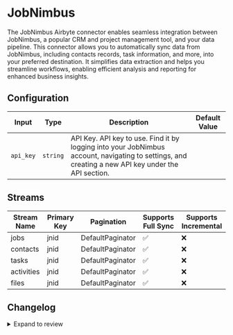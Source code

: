 # JobNimbus
The JobNimbus Airbyte connector enables seamless integration between JobNimbus, a popular CRM and project management tool, and your data pipeline. This connector allows you to automatically sync data from JobNimbus, including contacts records, task information, and more, into your preferred destination. It simplifies data extraction and helps you streamline workflows, enabling efficient analysis and reporting for enhanced business insights.

## Configuration

| Input | Type | Description | Default Value |
|-------|------|-------------|---------------|
| `api_key` | `string` | API Key. API key to use. Find it by logging into your JobNimbus account, navigating to settings, and creating a new API key under the API section. |  |

## Streams
| Stream Name | Primary Key | Pagination | Supports Full Sync | Supports Incremental |
|-------------|-------------|------------|---------------------|----------------------|
| jobs | jnid | DefaultPaginator | ✅ |  ❌  |
| contacts | jnid | DefaultPaginator | ✅ |  ❌  |
| tasks | jnid | DefaultPaginator | ✅ |  ❌  |
| activities | jnid | DefaultPaginator | ✅ |  ❌  |
| files | jnid | DefaultPaginator | ✅ |  ❌  |

## Changelog

<details>
  <summary>Expand to review</summary>

| Version          | Date              | Pull Request | Subject        |
|------------------|-------------------|--------------|----------------|
| 0.0.19 | 2025-04-12 | [57718](https://github.com/airbytehq/airbyte/pull/57718) | Update dependencies |
| 0.0.18 | 2025-04-05 | [57067](https://github.com/airbytehq/airbyte/pull/57067) | Update dependencies |
| 0.0.17 | 2025-03-29 | [56715](https://github.com/airbytehq/airbyte/pull/56715) | Update dependencies |
| 0.0.16 | 2025-03-22 | [56010](https://github.com/airbytehq/airbyte/pull/56010) | Update dependencies |
| 0.0.15 | 2025-03-08 | [55453](https://github.com/airbytehq/airbyte/pull/55453) | Update dependencies |
| 0.0.14 | 2025-03-01 | [54819](https://github.com/airbytehq/airbyte/pull/54819) | Update dependencies |
| 0.0.13 | 2025-02-22 | [54302](https://github.com/airbytehq/airbyte/pull/54302) | Update dependencies |
| 0.0.12 | 2025-02-15 | [53819](https://github.com/airbytehq/airbyte/pull/53819) | Update dependencies |
| 0.0.11 | 2025-02-08 | [53261](https://github.com/airbytehq/airbyte/pull/53261) | Update dependencies |
| 0.0.10 | 2025-02-01 | [52769](https://github.com/airbytehq/airbyte/pull/52769) | Update dependencies |
| 0.0.9 | 2025-01-25 | [52235](https://github.com/airbytehq/airbyte/pull/52235) | Update dependencies |
| 0.0.8 | 2025-01-18 | [51817](https://github.com/airbytehq/airbyte/pull/51817) | Update dependencies |
| 0.0.7 | 2025-01-11 | [51192](https://github.com/airbytehq/airbyte/pull/51192) | Update dependencies |
| 0.0.6 | 2024-12-28 | [50661](https://github.com/airbytehq/airbyte/pull/50661) | Update dependencies |
| 0.0.5 | 2024-12-21 | [50145](https://github.com/airbytehq/airbyte/pull/50145) | Update dependencies |
| 0.0.4 | 2024-12-14 | [49610](https://github.com/airbytehq/airbyte/pull/49610) | Update dependencies |
| 0.0.3 | 2024-12-12 | [49239](https://github.com/airbytehq/airbyte/pull/49239) | Update dependencies |
| 0.0.2 | 2024-12-11 | [48919](https://github.com/airbytehq/airbyte/pull/48919) | Starting with this version, the Docker image is now rootless. Please note that this and future versions will not be compatible with Airbyte versions earlier than 0.64 |
| 0.0.1 | 2024-10-29 | | Initial release by [@parthiv11](https://github.com/parthiv11) via Connector Builder |

</details>
